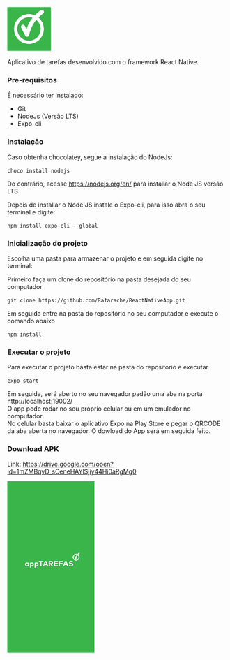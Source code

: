 <img src="assets/icon.png" alt="drawing" width="100" />

Aplicativo de tarefas desenvolvido com o framework React Native.

### Pre-requisitos

É necessário ter instalado:
- Git
- NodeJs (Versão LTS)
- Expo-cli


### Instalação

Caso obtenha chocolatey, segue a instalação do NodeJs:
```
choco install nodejs
```
Do contrário, acesse https://nodejs.org/en/ para installar o Node JS versão LTS

Depois de installar o Node JS instale o Expo-cli, para isso abra o seu terminal e digite:
```
npm install expo-cli --global
```

### Inicialização do projeto

Escolha uma pasta para armazenar o projeto e em seguida digite no terminal:

Primeiro faça um clone do repositório na pasta desejada do seu computador
```
git clone https://github.com/Rafarache/ReactNativeApp.git
```
Em seguida entre na pasta do repositório no seu computador e execute o comando abaixo
```
npm install
```
### Executar o projeto

Para executar o projeto basta estar na pasta do repositório e executar
```
expo start
```
Em seguida, será aberto no seu navegador padão uma aba na porta http://localhost:19002/<br/>
O app pode rodar no seu próprio celular ou em um emulador no computador.<br/>
No celular basta baixar o aplicativo Expo na Play Store e pegar o QRCODE da aba aberta no navegador. O dowload do App será em seguida feito.<br/>

### Download APK

Link: https://drive.google.com/open?id=1mZMBqvD_sCeneHAYlSjiy44Hi0aRgMg0

<img src="assets/splash.png" alt="drawing" width="200"/>

